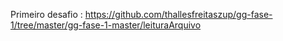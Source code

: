 Primeiro desafio : https://github.com/thallesfreitaszup/gg-fase-1/tree/master/gg-fase-1-master/leituraArquivo

